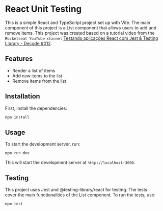 # React Unit Testing

This is a simple React and TypeScript project set up with Vite. The main component of this project is a List component that allows users to add and remove items.
This project was created based on a tutorial video from the `Rocketseat YouTube channel` [Testando aplicações React com Jest & Testing Library - Decode #012](https://www.youtube.com/watch?v=edXudaVB0Bg).

## Features

- Render a list of items
- Add new items to the list
- Remove items from the list

## Installation

First, install the dependencies:

```sh
npm install
```

## Usage

To start the development server, run:

```sh
npm run dev
```

This will start the development server at `http://localhost:3000`.

## Testing

This project uses Jest and @testing-library/react for testing. The tests cover the main functionalities of the List component. To run the tests, use:

```sh
npm test
```
